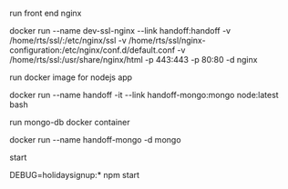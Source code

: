 run front end nginx

docker run --name dev-ssl-nginx --link handoff:handoff -v /home/rts/ssl/:/etc/nginx/ssl -v /home/rts/ssl/nginx-configuration:/etc/nginx/conf.d/default.conf -v /home/rts/ssl:/usr/share/nginx/html -p 443:443 -p 80:80 -d nginx

run docker image for nodejs app

docker run --name handoff -it --link handoff-mongo:mongo node:latest bash

run mongo-db docker container

docker run --name handoff-mongo -d mongo 

start

DEBUG=holidaysignup:* npm start
